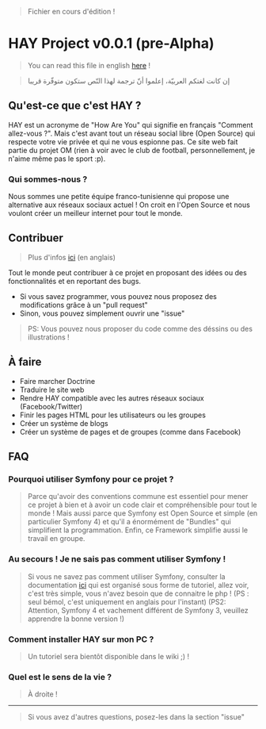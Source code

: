 > Fichier en cours d'édition !
# HAY Project v0.0.1 (pre-Alpha)
> You can read this file in english [here](https://github.com/ProjectOM/HAY/blob/master/README.md) !

> إن كانت لغتكم العربيّة، إعلموا أنّ ترجمة لهذا النّص ستكون متوفّرة قريبا
## Qu'est-ce que c'est HAY ?
HAY est un acronyme de "How Are You" qui signifie en français "Comment allez-vous ?". Mais c'est avant tout un réseau social 
libre (Open Source) qui respecte votre vie privée et qui ne vous espionne pas. Ce site web fait partie du projet OM (rien à voir 
avec le club de football, personnellement, je n'aime même pas le sport :p).
### Qui sommes-nous ?
Nous sommes une petite équipe franco-tunisienne qui propose une alternative aux réseaux sociaux actuel ! On croit en l'Open 
Source et nous voulont créer un meilleur internet pour tout le monde.
## Contribuer
> Plus d'infos [ici](https://github.com/ProjectOM/HAY/blob/master/CONTRIBUTING.md) (en anglais)

Tout le monde peut contribuer à ce projet en proposant des idées ou des fonctionnalités et en reportant des bugs.
* Si vous savez programmer, vous pouvez nous proposez des modifications grâce à un "pull request"
* Sinon, vous pouvez simplement ouvrir une "issue"
> PS: Vous pouvez nous proposer du code comme des déssins ou des illustrations !
## À faire

* Faire marcher Doctrine
* Traduire le site web
* Rendre HAY compatible avec les autres réseaux sociaux (Facebook/Twitter)
* Finir les pages HTML pour les utilisateurs ou les groupes
* Créer un système de blogs
* Créer un système de pages et de groupes (comme dans Facebook)

## FAQ
### Pourquoi utiliser Symfony pour ce projet ?
> Parce qu'avoir des conventions commune est essentiel pour mener ce projet à bien et à avoir un code clair et compréhensible 
> pour tout le monde ! Mais aussi parce que Symfony est Open Source et simple (en particulier Symfony 4) et qu'il a énormément
> de "Bundles" qui simplifient la programmation. Enfin, ce Framework simplifie aussi le travail en groupe.

### Au secours ! Je ne sais pas comment utiliser Symfony !
> Si vous ne savez pas comment utiliser Symfony, consulter la documentation [ici](https://symfony.com/doc/current/index.html)
> qui est organisé sous forme de tutoriel, allez voir, c'est très simple, vous n'avez besoin que de connaitre le php ! (PS : seul
> bémol, c'est uniquement en anglais pour l'instant) (PS2: Attention, Symfony 4 et vachement différent de Symfony 3, veuillez 
> apprendre la bonne version !)

### Comment installer HAY sur mon PC ?
> Un tutoriel sera bientôt disponible dans le wiki ;) !

### Quel est le sens de la vie ?
> À droite !
----------
> Si vous avez d'autres questions, posez-les dans la section "issue"
